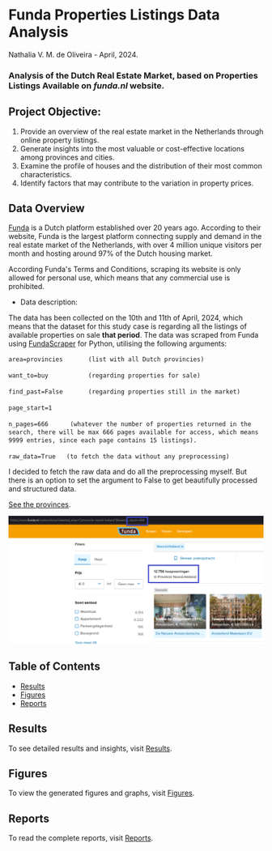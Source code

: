 
# Funda Properties Listings Data Analysis 

Nathalia V. M. de Oliveira - April, 2024.

### Analysis of the Dutch Real Estate Market, based on Properties Listings Available on *funda.nl* website.

## Project Objective:
1. Provide an overview of the real estate market in the Netherlands through online property listings.
2. Generate insights into the most valuable or cost-effective locations among provinces and cities.
3. Examine the profile of houses and the distribution of their most common characteristics.
4. Identify factors that may contribute to the variation in property prices.

## Data Overview

[Funda](https://www.funda.nl/) is a Dutch platform established over 20 years ago. According to their website, Funda is the largest platform connecting supply and demand in the real estate market of the Netherlands, with over 4 million unique visitors per month and hosting around 97% of the Dutch housing market.

According Funda's Terms and Conditions, scraping its website is only allowed for personal use, which means that any commercial use is prohibited.

- Data description:

The data has been collected on the 10th and 11th of April, 2024, which means that the dataset for this study case is regarding all the listings of available properties on sale **that period**.
The data was scraped from Funda using [FundaScraper](https://pypi.org/project/funda-scraper/) for Python, utilising the following arguments:
```
area=provincies  	  (list with all Dutch provincies)

want_to=buy       	  (regarding properties for sale)

find_past=False  	  (regarding properties still in the market)

page_start=1   	

n_pages=666   	 (whatever the number of properties returned in the search, there will be max 666 pages available for access, which means 9999 entries, since each page contains 15 listings). 

raw_data=True 	(to fetch the data without any preprocessing)
```

I decided to fetch the raw data and do all the preprocessing myself. But there is an option to set the argument to False to get beautifully processed and structured data.

[See the provinces](https://www.funda.nl/koop/bladeren/). 

![Location searching results](figures/fig1.png)


## Table of Contents

- [Results](results.md)
- [Figures](figures.md)
- [Reports](reports.md)

## Results

To see detailed results and insights, visit [Results](results.md).

## Figures

To view the generated figures and graphs, visit [Figures](figures.md).

## Reports

To read the complete reports, visit [Reports](reports.md).
